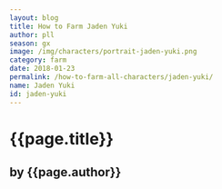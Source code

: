 ```yaml
---
layout: blog
title: How to Farm Jaden Yuki
author: pll
season: gx
image: /img/characters/portrait-jaden-yuki.png
category: farm
date: 2018-01-23
permalink: /how-to-farm-all-characters/jaden-yuki/
name: Jaden Yuki
id: jaden-yuki
---
```


# {{page.title}}
## by {{page.author}}